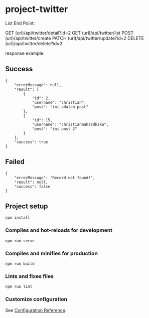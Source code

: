 # project-twitter

List End Point:

GET (url)/api/twitter/detail?id=2
GET (url)/api/twitter/list
POST (url)/api/twitter/create
PATCH (url)/api/twitter/update?id=2
DELETE (url)/api/twitter/delete?id=2

response example:

## Success
```
{
    "errorMessage": null,
    "result": [
        {
            "id": 2,
            "username": "christian",
            "post": "ini adalah post"
        },
        {
            "id": 15,
            "username": "christianmahardhika",
            "post": "ini post 2"
        }
    ],
    "success": true
}
```
## Failed
```
{
    "errorMessage": "Record not found!",
    "result": null,
    "success": false
}
```


## Project setup
```
npm install
```

### Compiles and hot-reloads for development
```
npm run serve
```

### Compiles and minifies for production
```
npm run build
```

### Lints and fixes files
```
npm run lint
```

### Customize configuration
See [Configuration Reference](https://cli.vuejs.org/config/).
